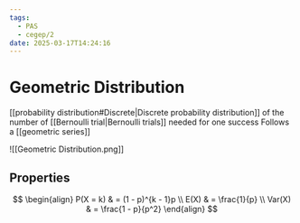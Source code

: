 ```yaml
---
tags:
  - PAS
  - cegep/2
date: 2025-03-17T14:24:16
---
```


# Geometric Distribution

[[probability distribution#Discrete|Discrete probability distribution]] of the number of [[Bernoulli trial|Bernoulli trials]] needed for one success
Follows a [[geometric series]]

![[Geometric Distribution.png]]

## Properties

$$
\begin{align}
P(X = k) & = (1 - p)^{k - 1}p \\
E(X) & = \frac{1}{p} \\
Var(X) & = \frac{1 - p}{p^2}
\end{align}
$$
